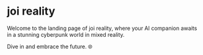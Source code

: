 # joi reality

Welcome to the landing page of joi reality, where your AI companion awaits in a stunning cyberpunk world in mixed reality.

Dive in and embrace the future. 🌐
